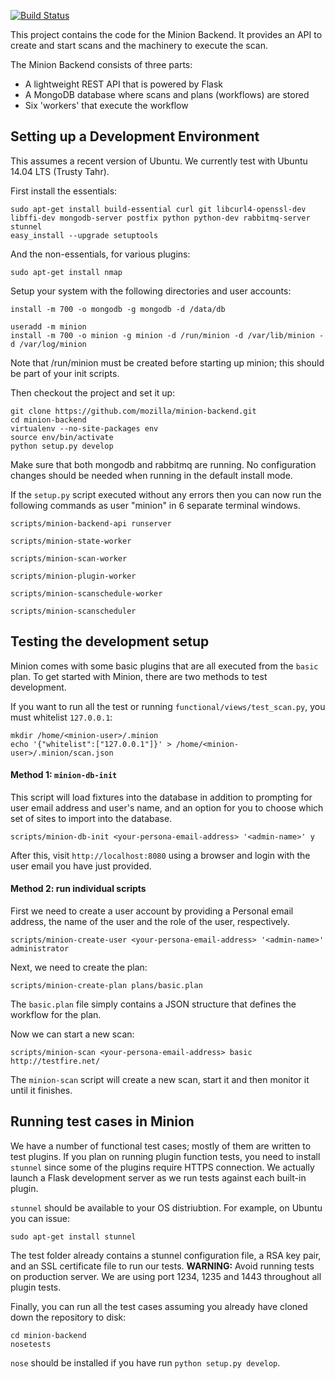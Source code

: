 [![Build Status](https://drone.io/github.com/mozilla/minion-backend/status.png)](https://drone.io/github.com/mozilla/minion-backend/latest)

This project contains the code for the Minion Backend. It provides an API to create and start scans and the machinery to execute the scan.

The Minion Backend consists of three parts:

* A lightweight REST API that is powered by Flask
* A MongoDB database where scans and plans (workflows) are stored
* Six 'workers' that execute the workflow

Setting up a Development Environment
------------------------------------

This assumes a recent version of Ubuntu. We currently test with Ubuntu 14.04 LTS (Trusty Tahr).

First install the essentials:

```
sudo apt-get install build-essential curl git libcurl4-openssl-dev libffi-dev mongodb-server postfix python python-dev rabbitmq-server stunnel
easy_install --upgrade setuptools
```

And the non-essentials, for various plugins:

```
sudo apt-get install nmap
```

Setup your system with the following directories and user accounts:

```
install -m 700 -o mongodb -g mongodb -d /data/db

useradd -m minion
install -m 700 -o minion -g minion -d /run/minion -d /var/lib/minion -d /var/log/minion
```

Note that /run/minion must be created before starting up minion; this should be part of your init scripts.

Then checkout the project and set it up:

```
git clone https://github.com/mozilla/minion-backend.git
cd minion-backend
virtualenv --no-site-packages env
source env/bin/activate
python setup.py develop
```

Make sure that both mongodb and rabbitmq are running. No configuration changes should be needed when running in the default install mode.

If the `setup.py` script executed without any errors then you can now run the following commands as user "minion" in 6 separate terminal windows.

```
scripts/minion-backend-api runserver
```

```
scripts/minion-state-worker
```

```
scripts/minion-scan-worker
```

```
scripts/minion-plugin-worker
```

```
scripts/minion-scanschedule-worker
```

```
scripts/minion-scanscheduler
```

Testing the development setup
-----------------------------

Minion comes with some basic plugins that are all executed from the `basic` plan. To get started with Minion, there are two methods to test development.

If you want to run all the test or running ``functional/views/test_scan.py``, you must whitelist ``127.0.0.1``:

```
mkdir /home/<minion-user>/.minion
echo '{"whitelist":["127.0.0.1"]}' > /home/<minion-user>/.minion/scan.json
```

#### Method 1: ``minion-db-init``

This script will load fixtures into the database in addition to prompting for user email address and user's name, and an option
for you to choose which set of sites to import into the database.

```
scripts/minion-db-init <your-persona-email-address> '<admin-name>' y
```

After this, visit ``http://localhost:8080`` using a browser and login with the user email you have just provided.


#### Method 2: run individual scripts

First we need to create a user account by providing a Personal email address, the name of the user and the role of the user, respectively.

```
scripts/minion-create-user <your-persona-email-address> '<admin-name>' administrator
```

Next, we need to create the plan:

```
scripts/minion-create-plan plans/basic.plan
```

The `basic.plan` file simply contains a JSON structure that defines the workflow for the plan.

Now we can start a new scan:

```
scripts/minion-scan <your-persona-email-address> basic http://testfire.net/
```

The `minion-scan` script will create a new scan, start it and then monitor it until it finishes.


Running test cases in Minion
-----------------------------

We have a number of functional test cases; mostly of them are written to test plugins.
If you plan on running plugin function tests, you need to install ``stunnel``
since some of the plugins require HTTPS connection. We actually launch a Flask development
server as we run tests against each built-in plugin.

``stunnel`` should be available to your OS distriubtion. For example, on 
Ubuntu you can issue:

```
sudo apt-get install stunnel
```

The test folder already contains a stunnel configuration file, a RSA key pair,
and an SSL certificate file to run our tests. **WARNING:** Avoid running tests
on production server. We are using port 1234, 1235 and 1443 throughout all plugin tests.

Finally, you can run all the test cases assuming you already have cloned down
the repository to disk:

```
cd minion-backend
nosetests
```

``nose`` should be installed if you have run ``python setup.py develop``.


